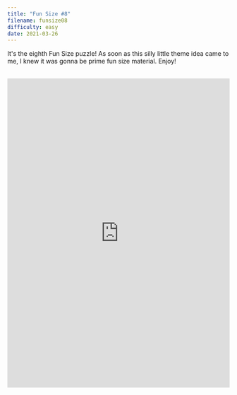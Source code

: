 ```yaml
---
title: "Fun Size #8"
filename: funsize08
difficulty: easy
date: 2021-03-26
---
```


It's the eighth Fun Size puzzle! As soon as this silly little theme idea came to me, I knew it was gonna be prime fun size material. Enjoy!<br/><br/>

<iframe height="700" width="100%" allowfullscreen="true" style="border:none;width: 100% !important;position: static;display: block !important;margin: 0 !important;"  name="80a395d458cc73db445abfa4d939b092b4a474d001c5431bf80bbf61485a14ea" src="https://amuselabs.com/pmm/crossword?id=3584c72c&set=80a395d458cc73db445abfa4d939b092b4a474d001c5431bf80bbf61485a14ea&embed=1"></iframe>